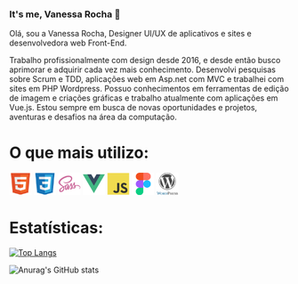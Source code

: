 ### It's me, Vanessa Rocha 👋

<!--
**vanfranrocha/vanfranrocha** is a ✨ _special_ ✨ repository because its `README.md` (this file) appears on your GitHub profile.

Here are some ideas to get you started:

- 🔭 I’m currently working on ...
- 🌱 I’m currently learning ...
- 👯 I’m looking to collaborate on ...
- 🤔 I’m looking for help with ...
- 💬 Ask me about ...
- 📫 How to reach me: ...
- 😄 Pronouns: ...
- ⚡ Fun fact: ...
-->
Olá, sou a Vanessa Rocha, Designer UI/UX de aplicativos e sites e desenvolvedora web Front-End.

Trabalho profissionalmente com design desde 2016, e desde então busco aprimorar e adquirir cada vez mais conhecimento. Desenvolvi pesquisas sobre Scrum e TDD, aplicações web em Asp.net com MVC e trabalhei com sites em PHP Wordpress. Possuo conhecimentos em ferramentas de edição de imagem e criações gráficas e trabalho atualmente com aplicações em Vue.js. Estou sempre em busca de novas oportunidades e projetos, aventuras e desafios na área da computação.

# O que mais utilizo:
<img src="https://raw.githubusercontent.com/devicons/devicon/master/icons/html5/html5-original.svg" alt="javascript" width="40" height="40" style="max-width:100%;"></img>
<img src="https://raw.githubusercontent.com/devicons/devicon/master/icons/css3/css3-original.svg" alt="javascript" width="40" height="40" style="max-width:100%;"></img>
<img src="https://raw.githubusercontent.com/devicons/devicon/master/icons/sass/sass-original.svg" alt="javascript" width="40" height="40" style="max-width:100%;"></img>
<img src="https://raw.githubusercontent.com/devicons/devicon/master/icons/vuejs/vuejs-original.svg" alt="javascript" width="40" height="40" style="max-width:100%;"></img>
<img src="https://raw.githubusercontent.com/devicons/devicon/master/icons/javascript/javascript-original.svg" alt="javascript" width="40" height="40" style="max-width:100%;"></img>
<img src="https://raw.githubusercontent.com/devicons/devicon/master/icons/figma/figma-original.svg" alt="javascript" width="40" height="40" style="max-width:100%;"></img>
<img src="https://raw.githubusercontent.com/devicons/devicon/master/icons/wordpress/wordpress-original.svg" alt="javascript" width="40" height="40" style="max-width:100%;"></img>

# Estatísticas:
[![Top Langs](https://github-readme-stats.vercel.app/api/top-langs/?username=vanfranrocha&layout=compact&show_icons=true)](https://github.com/anuraghazra/github-readme-stats)

![Anurag's GitHub stats](https://github-readme-stats.vercel.app/api?username=vanfranrocha&show_icons=true&theme=radical)


